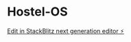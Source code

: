 # Hostel-OS

[Edit in StackBlitz next generation editor ⚡️](https://stackblitz.com/~/github.com/Ayushk3001/Hostel-OS)
